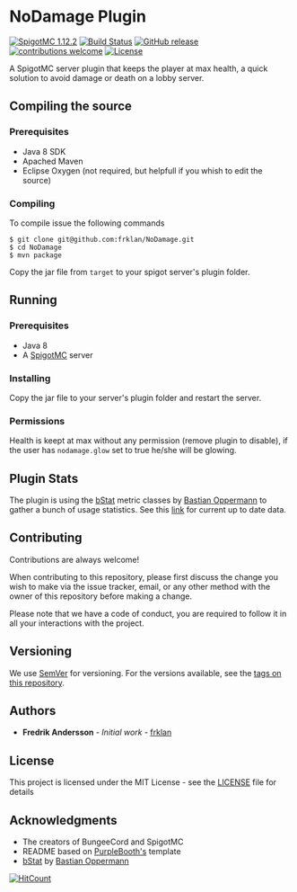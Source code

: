 # NoDamage Plugin
[![SpigotMC 1.12.2](https://img.shields.io/badge/SpigotMC-1.12.2-brightgreen.svg)](https://www.spigotmc.org/wiki/spigot/)
[![Build Status](https://travis-ci.org/frklan/NoDamage.svg?branch=master)](https://travis-ci.org/frklan/NoDamage)
[![GitHub release](https://img.shields.io/github/release/frklan/NoDamage.svg)](https://github.com/frklan/NoDamage/releases)
[![contributions welcome](https://img.shields.io/badge/contributions-welcome-brightgreen.svg?style=flat)](https://github.com/frklan/NoDamage/issues)
[![License](http://img.shields.io/:license-mit-blue.svg?style=flat-square)](https://github.com/frklan/NoDamage/blob/master/LICENSE)

A SpigotMC server plugin that keeps the player at max health, a quick solution to avoid damage or death on a lobby server.

## Compiling the source

### Prerequisites

* Java 8 SDK
* Apached Maven
* Eclipse Oxygen (not required, but helpfull if you whish to edit the source)

### Compiling

To compile issue the following commands

````
$ git clone git@github.com:frklan/NoDamage.git
$ cd NoDamage
$ mvn package
````
Copy the jar file from ```target``` to your spigot server's plugin folder.

## Running

### Prerequisites

* Java 8
* A [SpigotMC](https://www.spigotmc.org/wiki/spigot/) server

### Installing
Copy the jar file to your server's plugin folder and restart the server.

### Permissions
Health is keept at max without any permission (remove plugin to disable), if the user has ```nodamage.glow``` set to true he/she will be glowing.

## Plugin Stats

The plugin is using the [bStat](https://github.com/BtoBastian/bStats-Metrics) metric classes by [Bastian Oppermann](https://github.com/BtoBastian) to gather a bunch of usage statistics. See this [link](https://bstats.org/plugin/bukkit/NoDamage) for current up to date data.

## Contributing

Contributions are always welcome!

When contributing to this repository, please first discuss the change you wish to make via the issue tracker, email, or any other method with the owner of this repository before making a change.

Please note that we have a code of conduct, you are required to follow it in all your interactions with the project.

## Versioning

We use [SemVer](http://semver.org/) for versioning. For the versions available, see the [tags on this repository](https://github.com/frklan/Teleport2Lobby/tags).

## Authors

* **Fredrik Andersson** - *Initial work* - [frklan](https://github.com/frklan)

## License

This project is licensed under the MIT License - see the [LICENSE](LICENSE) file for details

## Acknowledgments

* The creators of BungeeCord and SpigotMC
* README based on [PurpleBooth's](https://github.com/PurpleBooth) template
* [bStat](https://github.com/BtoBastian/bStats-Metrics) by [Bastian Oppermann](https://github.com/BtoBastian)




[![HitCount](http://hits.dwyl.io/frklan/NoDamage.svg)]()
